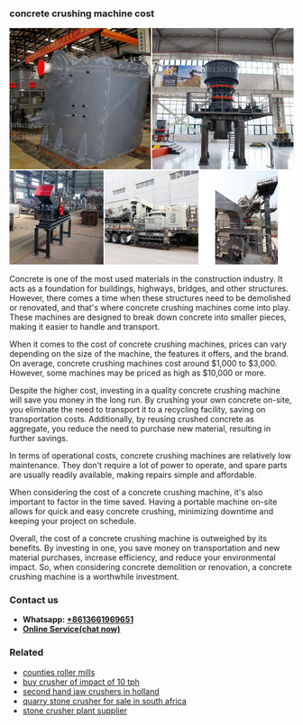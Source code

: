 <h3>concrete crushing machine cost</h3><img src='1708589325.jpg' alt=''><p>Concrete is one of the most used materials in the construction industry. It acts as a foundation for buildings, highways, bridges, and other structures. However, there comes a time when these structures need to be demolished or renovated, and that's where concrete crushing machines come into play. These machines are designed to break down concrete into smaller pieces, making it easier to handle and transport.</p><p>When it comes to the cost of concrete crushing machines, prices can vary depending on the size of the machine, the features it offers, and the brand. On average, concrete crushing machines cost around $1,000 to $3,000. However, some machines may be priced as high as $10,000 or more.</p><p>Despite the higher cost, investing in a quality concrete crushing machine will save you money in the long run. By crushing your own concrete on-site, you eliminate the need to transport it to a recycling facility, saving on transportation costs. Additionally, by reusing crushed concrete as aggregate, you reduce the need to purchase new material, resulting in further savings.</p><p>In terms of operational costs, concrete crushing machines are relatively low maintenance. They don't require a lot of power to operate, and spare parts are usually readily available, making repairs simple and affordable.</p><p>When considering the cost of a concrete crushing machine, it's also important to factor in the time saved. Having a portable machine on-site allows for quick and easy concrete crushing, minimizing downtime and keeping your project on schedule.</p><p>Overall, the cost of a concrete crushing machine is outweighed by its benefits. By investing in one, you save money on transportation and new material purchases, increase efficiency, and reduce your environmental impact. So, when considering concrete demolition or renovation, a concrete crushing machine is a worthwhile investment.</p><h3>Contact us</h3><ul><li><strong>Whatsapp:&nbsp;<a href="https://wa.me/8613661969651">+8613661969651</a></strong></li><li><a href="https://swt.shibang-china.com/?git&amp;zhl&amp;concrete crushing machine cost"><strong>Online Service(chat now)</strong></a></li></ul><h3>Related</h3><ul><li><a href='counties roller mills.md'>counties roller mills</a></li><li><a href='buy crusher of impact of 10 tph.md'>buy crusher of impact of 10 tph</a></li><li><a href='second hand jaw crushers in holland.md'>second hand jaw crushers in holland</a></li><li><a href='quarry stone crusher for sale in south africa.md'>quarry stone crusher for sale in south africa</a></li><li><a href='stone crusher plant supplier.md'>stone crusher plant supplier</a></li></ul>